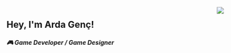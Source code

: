 <img align='right' src="https://github-readme-stats.vercel.app/api?username=ardagenc&show_icons=true">

## Hey, I'm Arda Genç! 
##### 🎮 Game Developer / Game Designer

<!--
**ardagenc/ardagenc** is a ✨ _special_ ✨ repository because its `README.md` (this file) appears on your GitHub profile.

Here are some ideas to get you started:

- 🔭 I’m currently working on ...
- 🌱 I’m currently learning ...
- 👯 I’m looking to collaborate on ...
- 🤔 I’m looking for help with ...
- 💬 Ask me about ...
- 📫 How to reach me: ...
- 😄 Pronouns: ...
- ⚡ Fun fact: ...
-->
